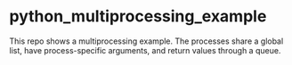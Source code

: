 # python_multiprocessing_example

This repo shows a multiprocessing example. The processes share a global list,
have process-specific arguments, and return values through a queue.

